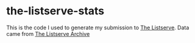 the-listserve-stats
===================
This is the code I used to generate my submission to [The Listserve](http://thelistserve.com). Data came from [The Listserve Archive](http://thelistservearchive.com)
